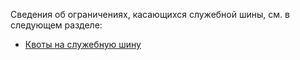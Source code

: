 ﻿Сведения об ограничениях, касающихся служебной шины, см. в следующем разделе:

 - [Квоты на служебную шину][servicebusquotas]

  [servicebusquotas]: http://msdn.microsoft.com/library/azure/ee732538.aspx

<!--HONumber=47-->
